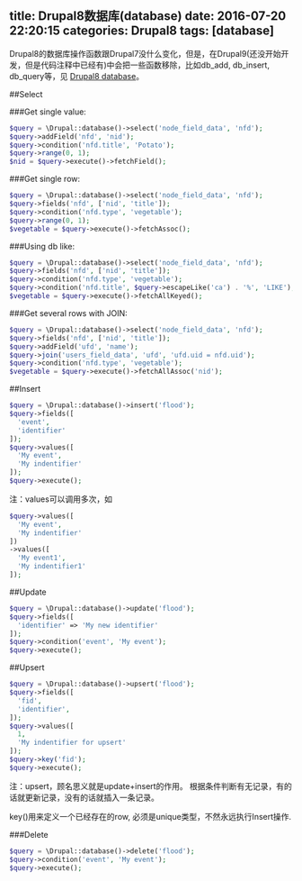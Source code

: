 title: Drupal8数据库(database)
date: 2016-07-20 22:20:15
categories: Drupal8
tags: [database]
---

Drupal8的数据库操作函数跟Drupal7没什么变化，但是，在Drupal9(还没开始开发，但是代码注释中已经有)中会把一些函数移除，比如db_add, db_insert, db_query等，见 [Drupal8 database](https://api.drupal.org/api/drupal/core%21includes%21database.inc/8 "D8 database")。

##Select

###Get single value:

```php
$query = \Drupal::database()->select('node_field_data', 'nfd');
$query->addField('nfd', 'nid');
$query->condition('nfd.title', 'Potato');
$query->range(0, 1);
$nid = $query->execute()->fetchField();
```

###Get single row:

```php
$query = \Drupal::database()->select('node_field_data', 'nfd');
$query->fields('nfd', ['nid', 'title']);
$query->condition('nfd.type', 'vegetable');
$query->range(0, 1);
$vegetable = $query->execute()->fetchAssoc();
```

###Using db like:

```php
$query = \Drupal::database()->select('node_field_data', 'nfd');
$query->fields('nfd', ['nid', 'title']);
$query->condition('nfd.type', 'vegetable');
$query->condition('nfd.title', $query->escapeLike('ca') . '%', 'LIKE');
$vegetable = $query->execute()->fetchAllKeyed();
```

###Get several rows with JOIN:

```php
$query = \Drupal::database()->select('node_field_data', 'nfd');
$query->fields('nfd', ['nid', 'title']);
$query->addField('ufd', 'name');
$query->join('users_field_data', 'ufd', 'ufd.uid = nfd.uid');
$query->condition('nfd.type', 'vegetable');
$vegetable = $query->execute()->fetchAllAssoc('nid');
```

##Insert

```php
$query = \Drupal::database()->insert('flood');
$query->fields([
  'event',
  'identifier'
]);
$query->values([
  'My event',
  'My indentifier'
]);
$query->execute();
```

注：values可以调用多次，如
```php
$query->values([
  'My event',
  'My indentifier'
])
->values([
  'My event1',
  'My indentifier1'
]);
```

##Update

```php
$query = \Drupal::database()->update('flood');
$query->fields([
  'identifier' => 'My new identifier'
]);
$query->condition('event', 'My event');
$query->execute();
```

##Upsert

```php
$query = \Drupal::database()->upsert('flood');
$query->fields([
  'fid',
  'identifier',
]);
$query->values([
  1,
  'My indentifier for upsert'
]);
$query->key('fid');
$query->execute();
```

注：upsert，顾名思义就是update+insert的作用。
根据条件判断有无记录，有的话就更新记录，没有的话就插入一条记录。

key()用来定义一个已经存在的row, 必须是unique类型，不然永远执行Insert操作.

###Delete

```php
$query = \Drupal::database()->delete('flood');
$query->condition('event', 'My event');
$query->execute();
```
